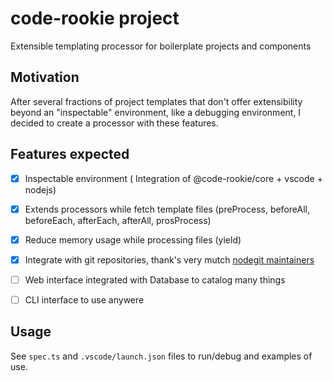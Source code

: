 # code-rookie project 

Extensible templating processor for boilerplate projects and components

## Motivation

After several fractions of project templates that don't offer extensibility beyond an "inspectable" environment, like a debugging environment, I decided to create a processor with these features.

## Features expected

- [x] Inspectable environment ( Integration of @code-rookie/core + vscode + nodejs)
- [x] Extends processors while fetch template files (preProcess, beforeAll, beforeEach, afterEach, afterAll, prosProcess)
- [x] Reduce memory usage while processing files (yield)
- [x] Integrate with git repositories, thank's very mutch [nodegit maintainers](https://github.com/nodegit)
- [ ] Web interface integrated with Database to catalog many things
- [ ] CLI interface to use anywere


## Usage

See `spec.ts` and `.vscode/launch.json` files to run/debug and examples of use.

